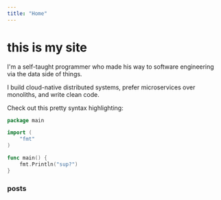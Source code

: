 ```yaml
---
title: "Home"
---
```


# this is my site

I'm a self-taught programmer who made his way to software engineering via the data side of things.

I build cloud-native distributed systems, prefer microservices over monoliths, and write clean code.

Check out this pretty syntax highlighting:

```go
package main

import (
    "fmt"
)

func main() {
    fmt.Println("sup?")
}
```

### posts
